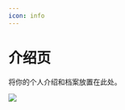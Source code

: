 ```yaml
---
icon: info
---
```


# 介绍页

将你的个人介绍和档案放置在此处。

<img src="https://cdn.alomerry.com/blog/github-contributions-snake.svg" />
